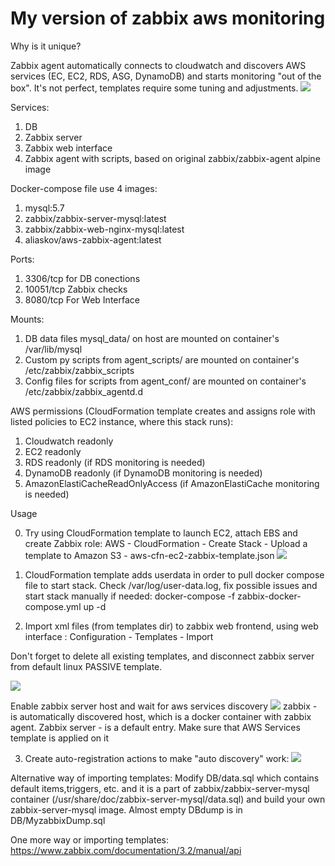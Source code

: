 # My version of zabbix aws monitoring

Why is it unique?

Zabbix agent automatically connects to cloudwatch and discovers AWS services (EC, EC2, RDS, ASG, DynamoDB) and starts monitoring "out of the box". It's not perfect, templates require some tuning and adjustments.
![](https://github.com/aliaskov/dockerized-zabbix/raw/master/main_dash.png)

Services:
1. DB
2. Zabbix server
3. Zabbix web interface
4. Zabbix agent with scripts, based on original zabbix/zabbix-agent alpine image

Docker-compose file use 4 images:
1. mysql:5.7
2. zabbix/zabbix-server-mysql:latest
3. zabbix/zabbix-web-nginx-mysql:latest
4. aliaskov/aws-zabbix-agent:latest

Ports:
1. 3306/tcp for DB conections
2. 10051/tcp Zabbix checks
3. 8080/tcp For Web Interface

Mounts:
1. DB data files mysql_data/ on host are mounted on container's /var/lib/mysql
2. Custom py scripts  from agent_scripts/ are mounted on container's  /etc/zabbix/zabbix_scripts
3. Config files for scripts  from agent_conf/ are mounted on container's  /etc/zabbix/zabbix_agentd.d

AWS permissions (CloudFormation template creates and assigns role with listed policies to EC2 instance, where this stack runs):
1. Cloudwatch readonly
2. EC2 readonly
3. RDS readonly (if RDS monitoring is needed)
4. DynamoDB readonly (if DynamoDB monitoring is needed)
5. AmazonElastiCacheReadOnlyAccess  (if AmazonElastiCache monitoring is needed)

Usage

0. Try using CloudFormation template to launch EC2, attach EBS and create Zabbix role:
AWS - CloudFormation - Create Stack - Upload a template to Amazon S3 - aws-cfn-ec2-zabbix-template.json
![](https://github.com/aliaskov/dockerized-zabbix/raw/master/CFN.png)

1. CloudFormation template adds userdata in order to pull docker compose file to start stack.
Check /var/log/user-data.log, fix possible issues and start stack manually if needed:
 docker-compose -f zabbix-docker-compose.yml up -d

2. Import xml files (from templates dir) to zabbix web frontend, using web interface : Configuration - Templates - Import


Don't forget to delete all existing templates, and disconnect zabbix server from default linux PASSIVE template.

![](https://github.com/aliaskov/dockerized-zabbix/raw/master/templates.png)

Enable zabbix server host and wait for aws services discovery
![](https://github.com/aliaskov/dockerized-zabbix/raw/master/hosts.png)
zabbix - is automatically discovered host, which is a docker container with zabbix agent.
Zabbix server - is a default entry. Make sure that AWS Services template is applied on it

3. Create auto-registration actions to make "auto discovery" work:
![](https://github.com/aliaskov/dockerized-zabbix/raw/master/actions.png)

Alternative way of importing templates:
Modify DB/data.sql which contains default items,triggers, etc. and it is a part of zabbix/zabbix-server-mysql container (/usr/share/doc/zabbix-server-mysql/data.sql) and build your own zabbix-server-mysql image.
Almost empty DBdump is in DB/MyzabbixDump.sql

One more way or importing templates:
https://www.zabbix.com/documentation/3.2/manual/api
